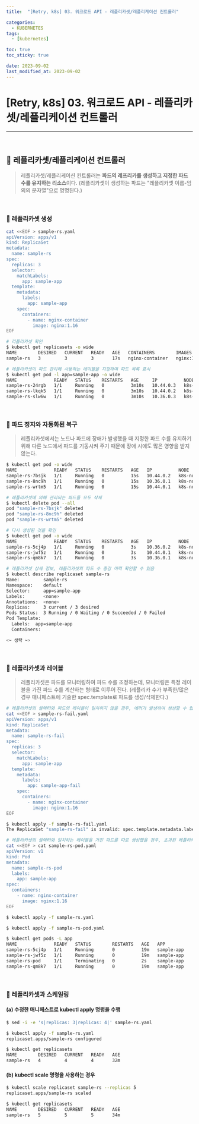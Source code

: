```yaml
---
title:  "[Retry, k8s] 03. 워크로드 API - 레플리카셋/레플리케이션 컨트롤러" 

categories:
  - KUBERNETES
tags:
  - [kubernetes]

toc: true
toc_sticky: true

date: 2023-09-02
last_modified_at: 2023-09-02
---
```

# [Retry, k8s] 03. 워크로드 API - 레플리카셋/레플리케이션 컨트롤러
---

<style>
table {
    font-size: 12pt;
}
table th:first-of-type {
    width: 5%;
}
table th:nth-of-type(2) {
    width: 15%;
}
table th:nth-of-type(3) {
    width: 50%;
}
table th:nth-of-type(4) {
    width: 30%;
}
</style>

<br>

## 🔔 레플리카셋/레플리케이션 컨트롤러

> 레플리카셋/레플리케이션 컨트롤러는 **파드의 레프리카를 생성하고 지정한 파드 수를 유지하는 리소스**이다. (레플리카셋이 생성하는 파드는 "레플리카셋 이름-임의의 문자열"으로 명명된다.)

<br>

### 📜 레플리카셋 생성

```bash
cat <<EOF > sample-rs.yaml
apiVersion: apps/v1
kind: ReplicaSet
metadata:
  name: sample-rs
spec:
  replicas: 3
  selector:
    matchLabels:
      app: sample-app
  template:
    metadata:
      labels:
        app: sample-app
    spec:
      containers:
        - name: nginx-container
          image: nginx:1.16
EOF
```

```bash
# 리플리카셋 확인
$ kubectl get replicasets -o wide
NAME        DESIRED   CURRENT   READY   AGE   CONTAINERS        IMAGES       SELECTOR
sample-rs   3         3         3       17s   nginx-container   nginx:1.16   app=sample-app

# 레플리카셋이 파드 관리에 사용하는 레이블을 지정하여 파드 목록 표시
$ kubectl get pod -l app=sample-app -o wide
NAME              READY   STATUS    RESTARTS   AGE     IP          NODE         NOMINATED NODE   READINESS GATES
sample-rs-24rgb   1/1     Running   0          3m10s   10.44.0.3   k8s-node01   <none>           <none>
sample-rs-lkqk5   1/1     Running   0          3m10s   10.44.0.2   k8s-node01   <none>           <none>
sample-rs-slw6w   1/1     Running   0          3m10s   10.36.0.3   k8s-node02   <none>           <none>
```

<br>

### 📜 파드 정지와 자동화된 복구

> 레플리카셋에서는 노드나 파드에 장애가 발생했을 때 지정한 파드 수를 유지하기 위해 다른 노드에서 파드를 기동시켜 주기 때문에 장애 시에도 많은 영향을 받지 않는다.

```bash
$ kubectl get pod -o wide
NAME              READY   STATUS    RESTARTS   AGE   IP          NODE         NOMINATED NODE   READINESS GATES
sample-rs-7bsjk   1/1     Running   0          15s   10.44.0.2   k8s-node01   <none>           <none>
sample-rs-8nc9h   1/1     Running   0          15s   10.36.0.1   k8s-node02   <none>           <none>
sample-rs-wrtm5   1/1     Running   0          15s   10.44.0.1   k8s-node01   <none>           <none>

# 레플리카셋에 의해 관리되는 파드들 모두 삭제
$ kubectl delete pod --all
pod "sample-rs-7bsjk" deleted
pod "sample-rs-8nc9h" deleted
pod "sample-rs-wrtm5" deleted

# 다시 생성된 것을 확인
$ kubectl get pod -o wide
NAME              READY   STATUS    RESTARTS   AGE   IP          NODE         NOMINATED NODE   READINESS GATES
sample-rs-5cj4p   1/1     Running   0          3s    10.36.0.2   k8s-node02   <none>           <none>
sample-rs-jwf5z   1/1     Running   0          3s    10.44.0.1   k8s-node01   <none>           <none>
sample-rs-qm8k7   1/1     Running   0          3s    10.36.0.1   k8s-node02   <none>           <none>

# 레플리카셋 상세 정보, 레플리카셋의 파드 수 증감 이력 확인할 수 있음
$ kubectl describe replicaset sample-rs
Name:         sample-rs
Namespace:    default
Selector:     app=sample-app
Labels:       <none>
Annotations:  <none>
Replicas:     3 current / 3 desired
Pods Status:  3 Running / 0 Waiting / 0 Succeeded / 0 Failed
Pod Template:
  Labels:  app=sample-app
  Containers:

<~ 생략 ~>
```

<br>

### 📜 레플리카셋과 레이블

> 레플리카셋은 파드를 모니터링하여 파드 수를 조정하는데, 모니터링은 특정 레이블을 가진 파드 수를 계산하는 형태로 이루어 진다. (레플리카 수가 부족한/많은 경우 매니페스트에 기술한 spec.template로 파드를 생성/삭제한다.)

```bash
# 레플리카셋의 셀렉터와 파드의 레이블이 일치하지 않을 경우, 에러가 발생하여 생성할 수 없게됨
cat <<EOF > sample-rs-fail.yaml
apiVersion: apps/v1
kind: ReplicaSet
metadata:
  name: sample-rs-fail
spec:
  replicas: 3
  selector:
    matchLabels:
      app: sample-app
  template:
    metadata:
      labels:
        app: sample-app-fail
    spec:
      containers:
        - name: nginx-container
          image: nginx:1.16
EOF

$ kubectl apply -f sample-rs-fail.yaml
The ReplicaSet "sample-rs-fail" is invalid: spec.template.metadata.labels: Invalid value: map[string]string{"app":"sample-app-fail"}: `selector` does not match template `labels`
```

```bash
# 레플리카셋의 셀렉터와 일치하는 레이블을 가진 파드를 따로 생성했을 경우, 초과된 레플리카 수를 감지하여 삭제한다.
cat <<EOF > cat sample-rs-pod.yaml
apiVersion: v1
kind: Pod
metadata:
  name: sample-rs-pod
  labels:
    app: sample-app
spec:
  containers:
    - name: nginx-container
      image: nginx:1.16
EOF

$ kubectl apply -f sample-rs.yaml

$ kubectl apply -f sample-rs-pod.yaml

$ kubectl get pods -L app
NAME              READY   STATUS        RESTARTS   AGE   APP
sample-rs-5cj4p   1/1     Running       0          19m   sample-app
sample-rs-jwf5z   1/1     Running       0          19m   sample-app
sample-rs-pod     1/1     Terminating   0          2s    sample-app
sample-rs-qm8k7   1/1     Running       0          19m   sample-app
```

<br>

### 📜 레플리카셋과 스케일링

#### (a) 수정한 매니페스트로 kubectl apply 명령을 수행

```bash
$ sed -i -e 's|replicas: 3|replicas: 4|' sample-rs.yaml

$ kubectl apply -f sample-rs.yaml
replicaset.apps/sample-rs configured

$ kubectl get replicasets
NAME        DESIRED   CURRENT   READY   AGE
sample-rs   4         4         4       32m
```

#### (b) kubectl scale 명령을 사용하는 경우

```bash
$ kubectl scale replicaset sample-rs --replicas 5
replicaset.apps/sample-rs scaled

$ kubectl get replicasets
NAME        DESIRED   CURRENT   READY   AGE
sample-rs   5         5         5       34m
```

<br>